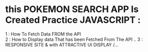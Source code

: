 # this POKEMON SEARCH APP Is Created Practice JAVASCRIPT :

1 : How To Fetch Data FROM the API  
2 : How to Display data That has been Fetched From The API ..
3 : RESPONSIVE SITE & with ATTRACTIVE UI DISPLAY /...
